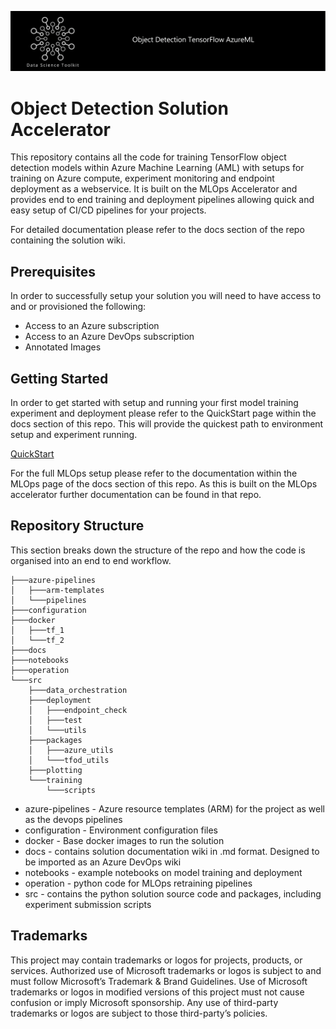 ![banner](/docs/.attachments/banner.jpg)

# Object Detection Solution Accelerator

This repository contains all the code for training TensorFlow object detection models within Azure Machine Learning (AML) with setups for training on Azure compute, experiment monitoring and endpoint deployment as a webservice. It is built on the MLOps Accelerator and provides end to end training and deployment pipelines allowing quick and easy setup of CI/CD pipelines for your projects.

For detailed documentation please refer to the docs section of the repo containing the solution wiki.

## Prerequisites

In order to successfully setup your solution you will need to have access to and or provisioned the following:

- Access to an Azure subscription
- Access to an Azure DevOps subscription
- Annotated Images

## Getting Started

In order to get started with setup and running your first model training experiment and deployment please refer to the QuickStart page within the docs section of this repo. This will provide the quickest path to environment setup and experiment running.

[QuickStart](/docs/DetectionSolutionAccelerator/Quickstart.md)

For the full MLOps setup please refer to the documentation within the MLOps page of the docs section of this repo. As this is built on the MLOps accelerator further documentation can be found in that repo.


## Repository Structure

This section breaks down the structure of the repo and how the code is organised into an end to end workflow.

```
├───azure-pipelines
│   ├───arm-templates
│   └───pipelines
├───configuration
├───docker
│   ├───tf_1
│   └───tf_2
├───docs
├───notebooks
├───operation
└───src
    ├───data_orchestration
    ├───deployment
    │   ├───endpoint_check
    │   ├───test
    │   └───utils
    ├───packages
    │   ├───azure_utils
    │   └───tfod_utils
    ├───plotting
    └───training
        └───scripts
```

- azure-pipelines - Azure resource templates (ARM) for the project as well as the devops pipelines
- configuration - Environment configuration files
- docker - Base docker images to run the solution
- docs - contains solution documentation wiki in .md format. Designed to be imported as an Azure DevOps wiki
- notebooks - example notebooks on model training and deployment
- operation - python code for MLOps retraining pipelines
- src - contains the python solution source code and packages, including experiment submission scripts

## Trademarks

This project may contain trademarks or logos for projects, products, or services. Authorized use of Microsoft trademarks or logos is subject to and must follow Microsoft’s Trademark & Brand Guidelines. Use of Microsoft trademarks or logos in modified versions of this project must not cause confusion or imply Microsoft sponsorship. Any use of third-party trademarks or logos are subject to those third-party’s policies.